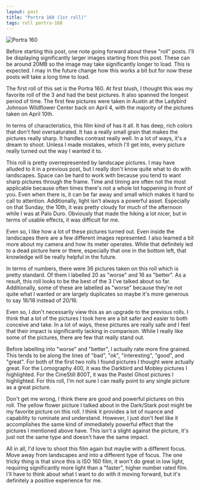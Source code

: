 ```yaml
---
layout: post
title: "Portra 160 (1st roll)"
tags: roll portra-160
---
```


![Portra 160](/assets/rolls/Portra160-1.jpg)

Before starting this post, one note going forward about these "roll" posts. I'll be displaying significantly larger images starting from this post. These can be around 20MB so the image may take significantly longer to load. This is expected. I may in the future change how this works a bit but for now these posts will take a long time to load.

The first roll of this set is the Portra 160. At first blush, I thought this was my favorite roll of the 3 and had the best pictures. It also spanned the longest period of time. The first few pictures were taken in Austin at the Ladybird Johnson Wildflower Center back on April 4, with the majority of the pictures taken on April 10th.

In terms of characteristics, this film kind of has it all. It has deep, rich colors that don't feel oversaturated. It has a really small grain that makes the pictures really sharp. It handles contrast really well. In a lot of ways, it's a dream to shoot. Unless I made mistakes, which I'll get into, every picture really turned out the way I wanted it to.

This roll is pretty overrepresented by landscape pictures. I may have alluded to it in a previous post, but I really don't know quite what to do with landscapes. Space can be hard to work with because you tend to want sharp pictures through the frame. Time and timing are often not the most applicable because often times there's not a whole lot happening in front of you. Even when there is, it can be far away and small which makes it hard to call to attention. Additionally, light isn't always a powerful asset. Especially on that Sunday, the 10th, it was pretty cloudy for much of the afternoon while I was at Palo Duro. Obviously that made the hiking a lot nicer, but in terms of usable effects, it was difficult for me.

Even so, I like how a lot of these pictures turned out. Even inside the landscapes there are a few different images represented. I also learned a bit more about my camera and how its meter operates. While that definitely led to a dead picture here or there, especially that one in the bottom left, that knowledge will be really helpful in the future.

In terms of numbers, there were 36 pictures taken on this roll which is pretty standard. Of them I labelled 20 as "worse" and 16 as "better". As a result, this roll looks to be the best of the 3 I've talked about so far. Additionally, some of these are labelled as "worse" because they're not quite what I wanted or are largely duplicates so maybe it's more generous to say 18/18 instead of 20/16.

Even so, I don't necessarily view this as an upgrade to the previous rolls. I think that a lot of the pictures I took here are a bit safer and easier to both conceive and take. In a lot of ways, these pictures are really safe and I feel that their impact is significantly lacking in comparison. While I really like some of the pictures, there are few that really stand out.

Before labelling into "worse" and "better", I actually rate more fine grained. This tends to be along the lines of "bad", "ok", "interesting", "good", and "great". For both of the first two rolls I found pictures I thought were actually great. For the Lomography 400, it was the Darkbird and Mobley pictures I highlighted. For the CineStill 800T, it was the Pastel Ghost pictures I highlighted. For this roll, I'm not sure I can really point to any single picture as a great picture.

Don't get me wrong, I think there are good and powerful pictures on this roll. The yellow flower picture I talked about in the Dark/Stark post might be my favorite picture on this roll. I think it provides a lot of nuance and capability to ruminate and understand. However, I just don't feel like it accomplishes the same kind of immediately powerful effect that the pictures I mentioned above have. This isn't a slight against the picture, it's just not the same type and doesn't have the same impact.

All in all, I'd love to shoot this film again but maybe with a different focus. Move away from landscapes and into a different type of focus. The one tricky thing is that since this is ISO 160 film, it won't do great in low light, requiring significantly more light than a "faster", higher number rated film. I'll have to think about what I want to do with it moving forward, but it's definitely a positive experience for me.
